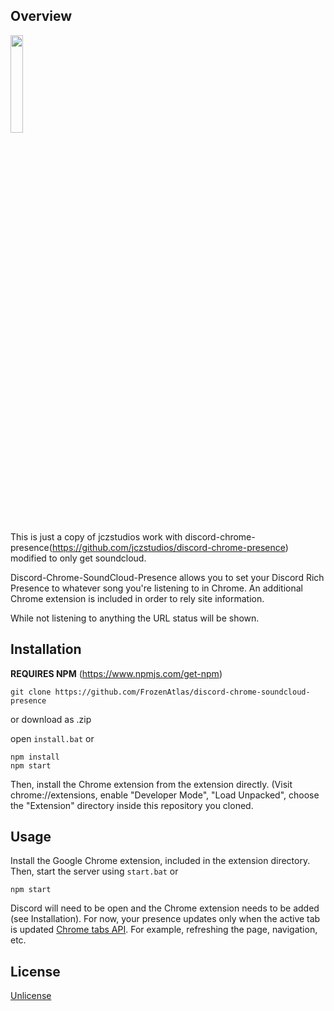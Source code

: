 ## Overview

<img src="https://i.imgur.com/b4EyqpV.png" width="20%" />

This is just a copy of jczstudios work with discord-chrome-presence(https://github.com/jczstudios/discord-chrome-presence) modified to only get soundcloud.

Discord-Chrome-SoundCloud-Presence allows you to set your Discord Rich Presence to whatever song you're listening to in Chrome. An additional Chrome extension is included in order to rely site information.

While not listening to anything the URL status will be shown.

## Installation

**REQUIRES NPM** (https://www.npmjs.com/get-npm)
```
git clone https://github.com/FrozenAtlas/discord-chrome-soundcloud-presence 
```
or download as .zip

open ```install.bat``` or
```cd discord-chrome-soundcloud-presence
npm install
npm start
```

Then, install the Chrome extension from the extension directly. (Visit chrome://extensions, enable "Developer Mode", "Load Unpacked", choose the "Extension" directory inside this repository you cloned.

## Usage
Install the Google Chrome extension, included in the extension directory. Then, start the server using
```start.bat``` or
```
npm start
```

Discord will need to be open and the Chrome extension needs to be added (see Installation). For now, your presence updates only when the active tab is updated [Chrome tabs API](https://developer.chrome.com/extensions/tabs#event-onUpdated). For example, refreshing the page, navigation, etc.

## License

[Unlicense](http://unlicense.org/)
